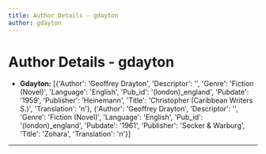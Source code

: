 ```yaml
---
title: Author Details - gdayton
author: gdayton
---
```


# Author Details - gdayton

<ul>
    <li><strong>Gdayton:</strong> [{'Author': 'Geoffrey Drayton', 'Descriptor': '', 'Genre': 'Fiction (Novel)', 'Language': 'English', 'Pub_id': '(london)_england', 'Pubdate': '1959', 'Publisher': 'Heinemann', 'Title': 'Christopher (Caribbean Writers S.)', 'Translation': 'n'}, {'Author': 'Geoffrey Drayton', 'Descriptor': '', 'Genre': 'Fiction (Novel)', 'Language': 'English', 'Pub_id': '(london)_england', 'Pubdate': '1961', 'Publisher': 'Secker & Warburg', 'Title': 'Zohara', 'Translation': 'n'}]</li>
</ul>
<hr>